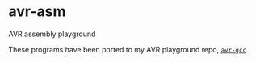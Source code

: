 # avr-asm

AVR assembly playground

These programs have been ported to my AVR playground repo, [`avr-gcc`](https://github.com/zbauman3/avr-gcc).